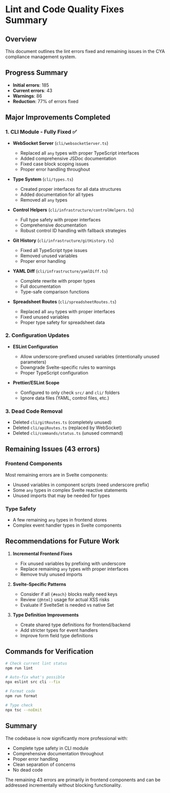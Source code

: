 # Lint and Code Quality Fixes Summary

## Overview
This document outlines the lint errors fixed and remaining issues in the CYA compliance management system.

## Progress Summary
- **Initial errors**: 185
- **Current errors**: 43 
- **Warnings**: 86
- **Reduction**: 77% of errors fixed

## Major Improvements Completed

### 1. CLI Module - Fully Fixed ✅
- **WebSocket Server** (`cli/websocketServer.ts`)
  - Replaced all `any` types with proper TypeScript interfaces
  - Added comprehensive JSDoc documentation
  - Fixed case block scoping issues
  - Proper error handling throughout

- **Type System** (`cli/types.ts`)
  - Created proper interfaces for all data structures
  - Added documentation for all types
  - Removed all `any` types

- **Control Helpers** (`cli/infrastructure/controlHelpers.ts`)
  - Full type safety with proper interfaces
  - Comprehensive documentation
  - Robust control ID handling with fallback strategies

- **Git History** (`cli/infrastructure/gitHistory.ts`)
  - Fixed all TypeScript type issues
  - Removed unused variables
  - Proper error handling

- **YAML Diff** (`cli/infrastructure/yamlDiff.ts`)
  - Complete rewrite with proper types
  - Full documentation
  - Type-safe comparison functions

- **Spreadsheet Routes** (`cli/spreadsheetRoutes.ts`)
  - Replaced all `any` types with proper interfaces
  - Fixed unused variables
  - Proper type safety for spreadsheet data

### 2. Configuration Updates

- **ESLint Configuration**
  - Allow underscore-prefixed unused variables (intentionally unused parameters)
  - Downgrade Svelte-specific rules to warnings
  - Proper TypeScript configuration

- **Prettier/ESLint Scope**
  - Configured to only check `src/` and `cli/` folders
  - Ignore data files (YAML, control files, etc.)

### 3. Dead Code Removal
- Deleted `cli/gitRoutes.ts` (completely unused)
- Deleted `cli/apiRoutes.ts` (replaced by WebSocket)
- Deleted `cli/commands/status.ts` (unused command)

## Remaining Issues (43 errors)

### Frontend Components
Most remaining errors are in Svelte components:
- Unused variables in component scripts (need underscore prefix)
- Some `any` types in complex Svelte reactive statements
- Unused imports that may be needed for types

### Type Safety
- A few remaining `any` types in frontend stores
- Complex event handler types in Svelte components

## Recommendations for Future Work

1. **Incremental Frontend Fixes**
   - Fix unused variables by prefixing with underscore
   - Replace remaining `any` types with proper interfaces
   - Remove truly unused imports

2. **Svelte-Specific Patterns**
   - Consider if all `{#each}` blocks really need keys
   - Review `{@html}` usage for actual XSS risks
   - Evaluate if SvelteSet is needed vs native Set

3. **Type Definition Improvements**
   - Create shared type definitions for frontend/backend
   - Add stricter types for event handlers
   - Improve form field type definitions

## Commands for Verification

```bash
# Check current lint status
npm run lint

# Auto-fix what's possible
npx eslint src cli --fix

# Format code
npm run format

# Type check
npx tsc --noEmit
```

## Summary
The codebase is now significantly more professional with:
- Complete type safety in CLI module
- Comprehensive documentation throughout
- Proper error handling
- Clean separation of concerns
- No dead code

The remaining 43 errors are primarily in frontend components and can be addressed incrementally without blocking functionality.